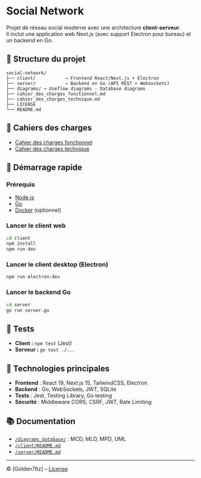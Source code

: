# Social Network

Projet de réseau social moderne avec une architecture **client-serveur**.  
Il inclut une application web Next.js (avec support Electron pour bureau) et un backend en Go.

## 📁 Structure du projet

```
social-network/
├── client/           → Frontend React/Next.js + Electron
├── server/           → Backend en Go (API REST + Websockets)
├── diagrams/ → Useflow diagrams - Database diagrams
├── cahier_des_charges_fonctionnel.md
├── cahier_des_charges_technique.md
├── LICENSE
└── README.md
```

## 📄 Cahiers des charges

- [Cahier des charges fonctionnel](./cahier_des_charges_fonctionnel.md)
- [Cahier des charges technique](./cahier_des_charges_technique.md)

## 🚀 Démarrage rapide

### Prérequis

- [Node.js](https://nodejs.org/)
- [Go](https://golang.org/)
- [Docker](https://www.docker.com/) (optionnel)

### Lancer le client web

```bash
cd client
npm install
npm run dev
```

### Lancer le client desktop (Electron)

```bash
npm run electron:dev
```

### Lancer le backend Go

```bash
cd server
go run server.go
```

## 🧪 Tests

- **Client :** `npm test` (Jest)
- **Serveur :** `go test ./...`

## 🧱 Technologies principales

- **Frontend** : React 19, Next.js 15, TailwindCSS, Electron
- **Backend** : Go, WebSockets, JWT, SQLite
- **Tests** : Jest, Testing Library, Go testing
- **Sécurité** : Middleware CORS, CSRF, JWT, Rate Limiting

## 📚 Documentation

- [`/diagrams_database/`](./diagrams_database) : MCD, MLD, MPD, UML
- [`/client/README.md`](./client/README.md)
- [`/server/README.md`](./server/README.md)

---

© [Golden76z] – [License](./LICENSE)
